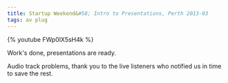 ```yaml
---
title: Startup Weekend&#58; Intro to Presentations, Perth 2013-03
tags: av plug
---
```


{% youtube FWp0lX5sH4k %}

<!--more-->
Work's done, presentations are ready.

Audio track problems, thank you to the live listeners who notified us in time to save the rest.
